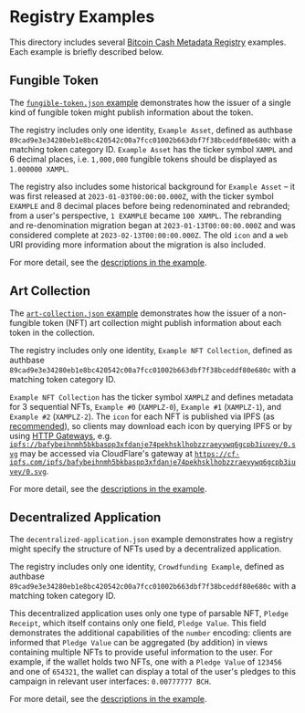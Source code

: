 # Registry Examples

This directory includes several [Bitcoin Cash Metadata Registry](../readme.md) examples. Each example is briefly described below.

## Fungible Token

The [`fungible-token.json` example](./examples/fungible-token.json) demonstrates how the issuer of a single kind of fungible token might publish information about the token.

The registry includes only one identity, `Example Asset`, defined as authbase `89cad9e3e34280eb1e8bc420542c00a7fcc01002b663dbf7f38bceddf80e680c` with a matching token category ID. `Example Asset` has the ticker symbol `XAMPL` and 6 decimal places, i.e. `1,000,000` fungible tokens should be displayed as `1.000000 XAMPL`.

The registry also includes some historical background for `Example Asset` – it was first released at `2023-01-03T00:00:00.000Z`, with the ticker symbol `EXAMPLE` and 8 decimal places before being redenominated and rebranded; from a user's perspective, `1 EXAMPLE` became `100 XAMPL`. The rebranding and re-denomination migration began at `2023-01-13T00:00:00.000Z` and was considered complete at `2023-02-13T00:00:00.000Z`. The old `icon` and a `web` URI providing more information about the migration is also included.

For more detail, see the [descriptions in the example](./examples/fungible-token.json).

## Art Collection

The [`art-collection.json` example](./examples/art-collection.json) demonstrates how the issuer of a non-fungible token (NFT) art collection might publish information about each token in the collection.

The registry includes only one identity, `Example NFT Collection`, defined as authbase `89cad9e3e34280eb1e8bc420542c00a7fcc01002b663dbf7f38bceddf80e680c` with a matching token category ID.

`Example NFT Collection` has the ticker symbol `XAMPLZ` and defines metadata for 3 sequential NFTs, `Example #0` (`XAMPLZ-0`), `Example #1` (`XAMPLZ-1`), and `Example #2` (`XAMPLZ-2`). The `icon` for each NFT is published via IPFS (as [recommended](./readme.md#publication-of-static-data)), so clients may download each icon by querying IPFS or by using [HTTP Gateways](https://docs.ipfs.tech/reference/http/gateway/), e.g. [`ipfs://bafybeihnmh5bkbaspp3xfdanje74pekhsklhobzzraeyywq6gcpb3iuvey/0.svg`](ipfs://bafybeihnmh5bkbaspp3xfdanje74pekhsklhobzzraeyywq6gcpb3iuvey/0.svg) may be accessed via CloudFlare's gateway at [`https://cf-ipfs.com/ipfs/bafybeihnmh5bkbaspp3xfdanje74pekhsklhobzzraeyywq6gcpb3iuvey/0.svg`](https://cf-ipfs.com/ipfs/bafybeihnmh5bkbaspp3xfdanje74pekhsklhobzzraeyywq6gcpb3iuvey/0.svg).

For more detail, see the [descriptions in the example](./examples/art-collection.json).

## Decentralized Application

The `decentralized-application.json` example demonstrates how a registry might specify the structure of NFTs used by a decentralized application.

The registry includes only one identity, `Crowdfunding Example`, defined as authbase `89cad9e3e34280eb1e8bc420542c00a7fcc01002b663dbf7f38bceddf80e680c` with a matching token category ID.

This decentralized application uses only one type of parsable NFT, `Pledge Receipt`, which itself contains only one field, `Pledge Value`. This field demonstrates the additional capabilities of the `number` encoding: clients are informed that `Pledge Value` can be aggregated (by addition) in views containing multiple NFTs to provide useful information to the user. For example, if the wallet holds two NFTs, one with a `Pledge Value` of `123456` and one of `654321`, the wallet can display a total of the user's pledges to this campaign in relevant user interfaces: `0.00777777 BCH`.

For more detail, see the [descriptions in the example](./examples/decentralized-application.json).
